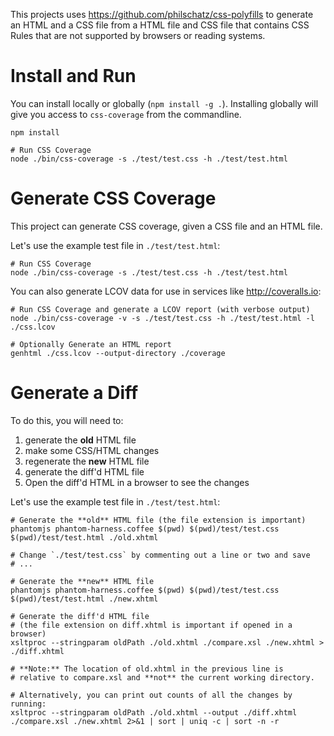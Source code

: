 This projects uses https://github.com/philschatz/css-polyfills to generate an HTML and a CSS file from a HTML file and CSS file that contains CSS Rules that are not supported by browsers or reading systems.

# Install and Run

You can install locally or globally (`npm install -g .`). Installing globally will give you access to `css-coverage` from the commandline.

    npm install

    # Run CSS Coverage
    node ./bin/css-coverage -s ./test/test.css -h ./test/test.html

# Generate CSS Coverage

This project can generate CSS coverage, given a CSS file and an HTML file.

Let's use the example test file in `./test/test.html`:

    # Run CSS Coverage
    node ./bin/css-coverage -s ./test/test.css -h ./test/test.html

You can also generate LCOV data for use in services like <http://coveralls.io>:

    # Run CSS Coverage and generate a LCOV report (with verbose output)
    node ./bin/css-coverage -v -s ./test/test.css -h ./test/test.html -l ./css.lcov

    # Optionally Generate an HTML report
    genhtml ./css.lcov --output-directory ./coverage


# Generate a Diff

To do this, you will need to:

1. generate the **old** HTML file
2. make some CSS/HTML changes
3. regenerate the **new** HTML file
4. generate the diff'd HTML file
5. Open the diff'd HTML in a browser to see the changes

Let's use the example test file in `./test/test.html`:


    # Generate the **old** HTML file (the file extension is important)
    phantomjs phantom-harness.coffee $(pwd) $(pwd)/test/test.css $(pwd)/test/test.html ./old.xhtml

    # Change `./test/test.css` by commenting out a line or two and save
    # ...

    # Generate the **new** HTML file
    phantomjs phantom-harness.coffee $(pwd) $(pwd)/test/test.css $(pwd)/test/test.html ./new.xhtml

    # Generate the diff'd HTML file
    # (the file extension on diff.xhtml is important if opened in a browser)
    xsltproc --stringparam oldPath ./old.xhtml ./compare.xsl ./new.xhtml > ./diff.xhtml

    # **Note:** The location of old.xhtml in the previous line is
    # relative to compare.xsl and **not** the current working directory.

    # Alternatively, you can print out counts of all the changes by running:
    xsltproc --stringparam oldPath ./old.xhtml --output ./diff.xhtml ./compare.xsl ./new.xhtml 2>&1 | sort | uniq -c | sort -n -r
